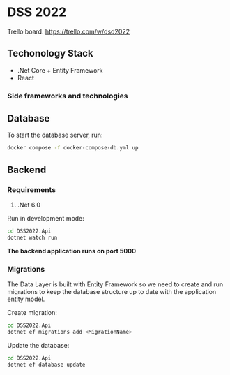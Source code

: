 # DSS 2022

Trello board: https://trello.com/w/dsd2022


## Techonology Stack
- .Net Core + Entity Framework
- React

### Side frameworks and technologies


## Database
To start the database server, run:
```bash
docker compose -f docker-compose-db.yml up
```

## Backend

### Requirements

1. .Net 6.0

Run in development mode: 
```bash
cd DSS2022.Api
dotnet watch run
```

**The backend application runs on port 5000**
### Migrations
The Data Layer is built with Entity Framework so we need to create and run migrations to keep the database structure up to date with the application entity model.

Create migration:
```bash
cd DSS2022.Api
dotnet ef migrations add <MigrationName>
```

Update the database:
```bash
cd DSS2022.Api
dotnet ef database update
```
